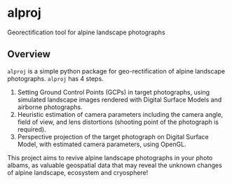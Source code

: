 # alproj
Georectification tool for alpine landscape photographs
## Overview
`alproj` is a simple python package for geo-rectification of alpine landscape photographs. 
`alproj` has 4 steps.
1. Setting Ground Control Points (GCPs) in target photographs, using simulated landscape images rendered with Digital Surface Models and airborne photographs.
2. Heuristic estimation of camera parameters including the camera angle, field of view, and lens distortions (shooting point of the photograph is required).
3. Perspective projection of the target photograph on Digital Surface Model, with estimated camera parameters, using OpenGL.

This project aims to revive alpine landscape photographs in your photo albams, as valuable geospatial data that may reveal the unknown changes of alpine landscape, ecosystem and cryosphere!

